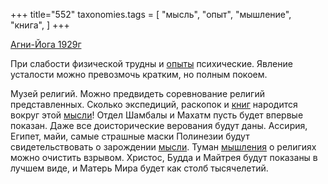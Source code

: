 +++
title="552"
taxonomies.tags = [
 "мысль",
 "опыт",
 "мышление",
 "книга",
]
+++

[Агни-Йога 1929г](/agni/1929)

При слабости физической трудны и [опыты](/tags/опыт) психические. Явление усталости можно превозмочь кратким, но полным покоем.   

Музей религий. Можно предвидеть соревнование религий представленных. Сколько экспедиций, раскопок и [книг](/tags/книга) народится вокруг этой [мысли](/tags/мысль)! Отдел Шамбалы и Махатм пусть будет впервые показан. Даже все доисторические верования будут даны. Ассирия, Египет, майи, самые страшные маски Полинезии будут свидетельствовать о зарождении [мысли](/tags/мысль). Туман [мышления](/tags/мышление) о религиях можно очистить взрывом. Христос, Будда и Майтрея будут показаны в лучшем виде, и Матерь Мира будет как столб тысячелетий.